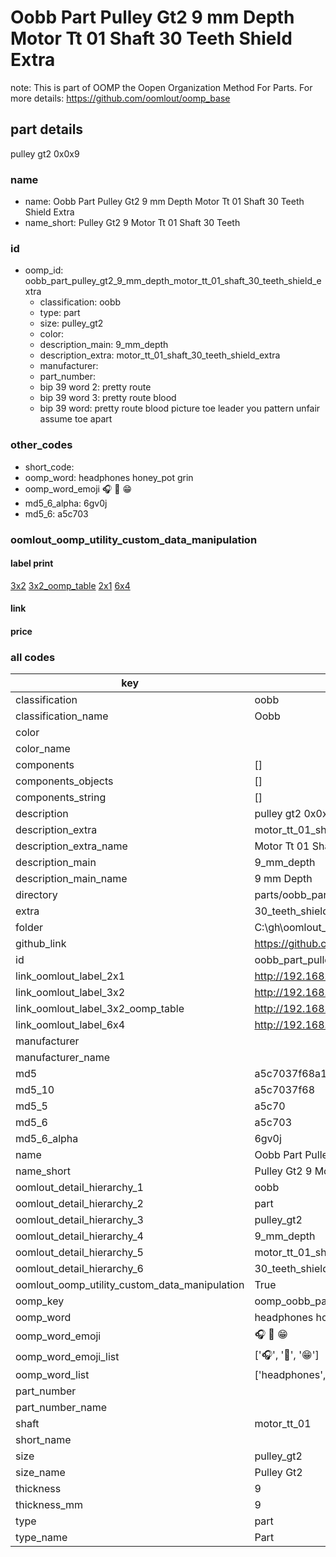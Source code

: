 # Oobb Part Pulley Gt2 9 mm Depth Motor Tt 01 Shaft 30 Teeth Shield Extra  

note: This is part of OOMP the Oopen Organization Method For Parts. For more details: https://github.com/oomlout/oomp_base

##  part details
  



pulley gt2 0x0x9



### name
* name: Oobb Part Pulley Gt2 9 mm Depth Motor Tt 01 Shaft 30 Teeth Shield Extra
* name_short: Pulley Gt2 9 Motor Tt 01 Shaft 30 Teeth
### id
* oomp_id: oobb_part_pulley_gt2_9_mm_depth_motor_tt_01_shaft_30_teeth_shield_extra
  * classification: oobb
  * type: part
  * size: pulley_gt2
  * color: 
  * description_main: 9_mm_depth
  * description_extra: motor_tt_01_shaft_30_teeth_shield_extra
  * manufacturer: 
  * part_number: 
  * bip 39 word 2: pretty route
  * bip 39 word 3: pretty route blood
  * bip 39 word: pretty route blood picture toe leader you pattern unfair assume toe apart

### other_codes
* short_code: 
* oomp_word: headphones honey_pot grin
* oomp_word_emoji :headphones: :honey_pot: :grin:
* md5_6_alpha: 6gv0j
* md5_6: a5c703






### oomlout_oomp_utility_custom_data_manipulation
#### label print
[3x2](http://192.168.1.245:1112/?label=oomp%206gv0j)
[3x2_oomp_table](http://192.168.1.108:1112/?label=oomp%206gv0j)
[2x1](http://192.168.1.242:1112/?label=oomp%206gv0j)
[6x4](http://192.168.1.55:1112/?label=oomp%206gv0j)    

#### link

                              

#### price







### all codes 
| key | value |  
| --- | --- |  
| classification | oobb |  
| classification_name | Oobb |  
| color |  |  
| color_name |  |  
| components | [] |  
| components_objects | [] |  
| components_string | [] |  
| description | pulley gt2 0x0x9 |  
| description_extra | motor_tt_01_shaft_30_teeth_shield_extra |  
| description_extra_name | Motor Tt 01 Shaft 30 Teeth Shield Extra |  
| description_main | 9_mm_depth |  
| description_main_name | 9 mm Depth |  
| directory | parts/oobb_part_pulley_gt2_9_mm_depth_motor_tt_01_shaft_30_teeth_shield_extra |  
| extra | 30_teeth_shield |  
| folder | C:\gh\oomlout_oobb_version_4_generated_parts\things\oobb_part_pulley_gt2_9_mm_depth_motor_tt_01_shaft_30_teeth_shield_extra |  
| github_link | https://github.com/oomlout/oomlout_oomp_part_src/tree/main/parts/oobb_part_pulley_gt2_9_mm_depth_motor_tt_01_shaft_30_teeth_shield_extra |  
| id | oobb_part_pulley_gt2_9_mm_depth_motor_tt_01_shaft_30_teeth_shield_extra |  
| link_oomlout_label_2x1 | http://192.168.1.242:1112/?label=oomp%206gv0j |  
| link_oomlout_label_3x2 | http://192.168.1.245:1112/?label=oomp%206gv0j |  
| link_oomlout_label_3x2_oomp_table | http://192.168.1.108:1112/?label=oomp%206gv0j |  
| link_oomlout_label_6x4 | http://192.168.1.55:1112/?label=oomp%206gv0j |  
| manufacturer |  |  
| manufacturer_name |  |  
| md5 | a5c7037f68a15fe5fa71ca442fef2551 |  
| md5_10 | a5c7037f68 |  
| md5_5 | a5c70 |  
| md5_6 | a5c703 |  
| md5_6_alpha | 6gv0j |  
| name | Oobb Part Pulley Gt2 9 mm Depth Motor Tt 01 Shaft 30 Teeth Shield Extra |  
| name_short | Pulley Gt2 9 Motor Tt 01 Shaft 30 Teeth |  
| oomlout_detail_hierarchy_1 | oobb |  
| oomlout_detail_hierarchy_2 | part |  
| oomlout_detail_hierarchy_3 | pulley_gt2 |  
| oomlout_detail_hierarchy_4 | 9_mm_depth |  
| oomlout_detail_hierarchy_5 | motor_tt_01_shaft |  
| oomlout_detail_hierarchy_6 | 30_teeth_shield_extra |  
| oomlout_oomp_utility_custom_data_manipulation | True |  
| oomp_key | oomp_oobb_part_pulley_gt2_9_mm_depth_motor_tt_01_shaft_30_teeth_shield_extra |  
| oomp_word | headphones honey_pot grin |  
| oomp_word_emoji | :headphones: :honey_pot: :grin: |  
| oomp_word_emoji_list | [':headphones:', ':honey_pot:', ':grin:'] |  
| oomp_word_list | ['headphones', 'honey_pot', 'grin'] |  
| part_number |  |  
| part_number_name |  |  
| shaft | motor_tt_01 |  
| short_name |  |  
| size | pulley_gt2 |  
| size_name | Pulley Gt2 |  
| thickness | 9 |  
| thickness_mm | 9 |  
| type | part |  
| type_name | Part |  

